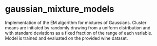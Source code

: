 # gaussian_mixture_models
Implementation of the EM algorithm for mixtures of Gaussians. Cluster means are initiated by randomly drawing from a uniform distribution and with standard deviations as a fixed fraction of the range of each variable. Model is trained and evaluated on the provided wine dataset.
